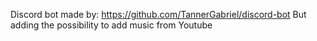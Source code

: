 Discord bot made by: https://github.com/TannerGabriel/discord-bot
But adding the possibility to add music from Youtube
